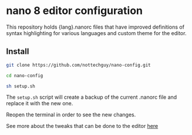 # nano 8 editor configuration

This repository holds {lang}.nanorc files that have improved definitions of syntax highlighting for various languages and custom theme for the editor.

## Install

```bash
git clone https://github.com/nottechguy/nano-config.git
```
```bash
cd nano-config
```

```bash
sh setup.sh
```

The `setup.sh` script will create a backup of the current .nanorc file and  replace it with the new one.

Reopen the terminal in order to see the new changes.

See more about the tweaks that can be done to the editor [here](https://www.nano-editor.org/dist/latest/nanorc.5.html)